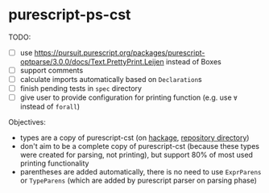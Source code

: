 # purescript-ps-cst

TODO:

- [ ] use https://pursuit.purescript.org/packages/purescript-optparse/3.0.0/docs/Text.PrettyPrint.Leijen instead of Boxes
- [ ] support comments
- [ ] calculate imports automatically based on `Declaration`s
- [ ] finish pending tests in `spec` directory
- [ ] give user to provide configuration for printing function (e.g. use `∀` instead of `forall`)

Objectives:
- types are a copy of purescript-cst (on [hackage](https://hackage.haskell.org/package/purescript/docs/Language-PureScript-CST-Types.html), [repository directory](https://github.com/purescript/purescript/blob/master/lib/purescript-cst))
- don't aim to be a complete copy of purescript-cst (because these types were created for parsing, not printing), but support 80% of most used printing functionality
- parentheses are added automatically, there is no need to use `ExprParens` or `TypeParens` (which are added by purescript parser on parsing phase)
